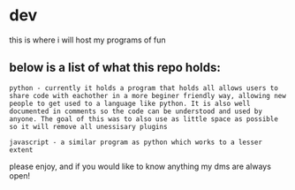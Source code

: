 # dev
this is where i will host my programs of fun

## below is a list of what this repo holds:

    python - currently it holds a program that holds all allows users to share code with eachother in a more beginer friendly way, allowing new people to get used to a language like python. It is also well documented in comments so the code can be understood and used by anyone. The goal of this was to also use as little space as possible so it will remove all unessisary plugins

    javascript - a similar program as python which works to a lesser extent

please enjoy, and if you would like to know anything my dms are always open!